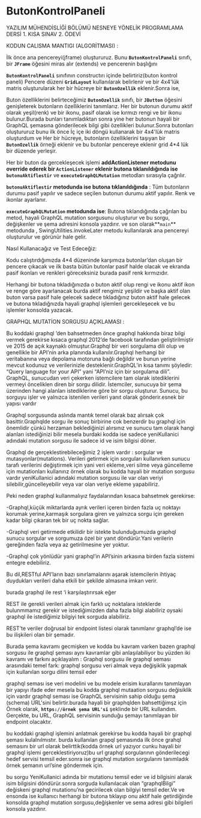 # ButonKontrolPaneli
YAZILIM MÜHENDİSLİĞİ BÖLÜMÜ NESNEYE YÖNELİK PROGRAMLAMA DERSİ 1. KISA  SINAV 2. ÖDEVİ

KODUN CALISMA MANTIGI (ALGORİTMASI) :

İlk önce ana pencereyi(jframe) oluştururuz. Bunu **`ButonKontrolPaneli`** sınıfı, bir **`JFrame`** öğesini miras alır (extends) ve pencerenin başlığını

**`ButonKontrolPaneli`**  sınıfının constructırı içinde belirtiriz(buton kontrol paneli) Pencere düzeni **`GridLayout`** kullanılarak belirlenir ve bir 4x4'lük matris oluşturularak her bir hücreye bir **`ButonOzellik`** eklenir.Sonra ise,

Buton özelliklerini belirteceğimiz **`ButonOzellik`** sınıfı, bir **`JButton`** öğesini genişleterek butonların özelliklerini tanımlarız. Her bir butonun durumu aktif olarak yeşil(renk) ve bir ikonu, pasif olarak ise kırmızı rengi ve bir ikonu bulunur.Burada bunları tanımladıktan sonra  yine her butonun hayali bir GraphQL şemasına gönderilecek bilgi gibi özellikleri bulunur.Sonra butonları oluştururuz  bunu ilk önce İç içe iki döngü kullanarak bir 4x4'lük matris oluşturdum ve Her bir hücreye, butonların özelliklerini taşıyan bir **`ButonOzellik`** örneği eklenir ve bu butonlar pencereye eklenir grid 4*4 lük bir düzende yerleşir.

Her bir buton da gercekleşecek işlemi **addActionListener metodunu override ederek bir `ActionListener` eklenir butona tıklanıldığında ise `butonuAktiflestir`** ve **`executeGraphQLMutation`** metodları sırasıyla çağrılır.

**`butonuAktiflestir` metodunda ise butona tıklanıldığında** : Tüm butonların durumu pasif yapılır ve sadece seçilen butonun durumu aktif yapılır. Renk ve ikonlar ayarlanır.

**`executeGraphQLMutation` metodunda ise**: Butona tıklandığında çağrılan bu metod, hayali GraphQL mutation sorgusunu oluşturur ve bu sorgu, değişkenler ve şema adresini konsola yazdırır. ve son olarak**`main`** metodunda , SwingUtilities.invokeLater metodu  kullanılarak ana pencereyi oluşturulur ve görünür hale gelir.

Nasıl Kullanacağız ve Test Edeceğiz: 

Kodu calıştırdığımızda 4*4 düzeninde karşımıza butonlar’dan oluşan bir pencere çıkacak ve ilk basta bütün butonlar pasif halde olacak ve ekranda pasif ikonları ve renkleri göreceksiniz burada pasif renk kırmızıdır. 

Herhangi bir butona tıkladığınızda o buton aktif olup  rengi ve ikonu aktif ikon ve renge göre ayarlanacak burda aktif rengimiz yeşildir  ve başka aktif olan buton varsa pasif hale gelecek sadece tıkladığınız buton aktif hale gelecek ve butona tıkladığnızda hayali graphql işlemleri gercekleşecek ve bu işlemler konsolda yazacak.

GRAPHQL MUTATİON SORGUSU AÇIKLAMASI :

Bu koddaki graphql ’den bahsetmeden önce graphql hakkında biraz bilgi vermek gerekirse kısaca graphql 2012’de facebook tarafından geliştirilmiştir ve 2015 de açık kaynaklı olmuştur.Graphql bir veri sorgulama dili olup ve genellikle bir API’nin arka planında kullanılır.Graphql herhangi bir veritabanına veya depolama motoruna bağlı değildir ve bunun yerine mevcut kodunuz ve verilerinizle desteklenir.GraphQL’in kısa tanımı şöyledir: “Query language for your API” yani “API’niz için bir sorgulama dili”. GraphQL, sunucudan veri çekerken istemcilere tam olarak istediklerini vermeyi önceliklen diren bir sorgu dilidir. İstemciler, sunucuya bir şema üzerinden hangi alanları istediklerine göre bir sorgu oluşturur. Sunucu, bu sorguyu işler ve yalnızca istenilen verileri yanıt olarak gönderir.esnek bir yapısı vardır 

Graphql sorgusunda aslında mantık temel olarak baz alırsak çok basittir.Graphqlde sorgu ile sonuç birbirine cok benzerdir bu graphql için önemlidir çünkü herzaman beklediğinizi alırsınız ve sunucu tam olarak hangi alanları istediğinizi bilir mesela burdaki kodda ise sadece yeniKullanici adındaki mutation sorgusu ile sadece id ve isim bilgisi döner.

Graphql de gerçeklestirebileceğimiz 2 işlem vardır : sorgular ve mutasyonlar(mutations). Verileri getirmek için sorguları kullanırken sunucu tarafı verilerini değiştirmek için yani veri ekleme,veri silme veya güncelleme için mutationları kullanırız örnek olarak bu kodda hayali bir mutation sorgusu vardır yeniKullanici adındaki mutation sorgusu ile var olan veriyi silebilir,güncelleyebilir veya var olan veriye ekleme yapabiliriz.

Peki neden graphql kullanmalıyız faydalarından kısaca bahsetmek gerekirse:

-Graphql,küçük miktarlarda ayrık verileri içeren birden fazla uç noktayı korumak yerine,karmaşık sorgulara giren ve yalnızca sorgu için gereken kadar bilgi çıkaran tek bir uç nokta sağlar.

-Graphql veri getirmede etkilidir bir istekte bulunduğumuzda graphql sunucu sorgular ve sorgumuza özel bir yanıt döndürür.Yani verilerin gereğinden fazla veya az getirilmesine yer yoktur.

-Graphql çok yönlüdür yani graphql’in API’sinin arkasına birden fazla sistemi entegre edebiliriz.

Bu dil,RESTful API’ların bazı sınırlamalarını aşarak istemcilerin ihtiyaç duydukları verileri daha etkili bir şekilde almasına imkan verir.

burada graphql ile rest ‘i karşılaştırırsak eğer 

REST ile gerekli verileri almak için farklı uç noktalara isteklerde bulunmmamız gerekir ve istediğimizden daha fazla bilgi alabiliriz oysaki  graphql ile istediğimiz bilgiyi tek sorguda alabiliriz.

REST’te veriler doğrusal bir endpoint listesi olarak tanımlanır graphql’de ise bu ilişkileri olan bir şemadır.

Burada şema kavramı gecmişken ve  kodda bu kavram varken bazen graphql sorgusu ile graphql şeması aynı kavramlar gibi anlaşılabiliyor bu yüzden iki kavramı ve farkını açıklayalım : Graphql sorgusu ile graphql seması arasındaki temel fark: graphql sorgusu veri almak  veya değişiklik yapmak için kullanılan sorgu dilini temsil eder 

graphql seması ise veri modelini ve bu modele erisim kurallarını tanımlayan bir yapıyı ifade eder mesela bu kodda graphql mutaation sorgusu  değisiklik  için vardır graphql seması ise GraphQL servisinin sahip olduğu şema (schema) URL'sini belirtir.burada hayali bir graphqlden bahsettiğimşz için Örnek olarak, **`https://örnek şema URL'si`** şeklinde bir URL kullandım. Gerçekte, bu URL, GraphQL servisinin sunduğu şemayı tanımlayan bir endpoint olacaktır.

bu koddaki graphql işlemini anlatmak gerekirse bu kodda hayali bir graphql şeması kulalnılmıstır. burda kullanılan grapql şemasında ilk önce grahql semasını bir url olarak belirttik(kodda örnek url yazıyor cunku hayali bir graphql işlemi gerceklestiriyoruz)bu url graphql sorgularının gönderilecegi hedef servisi temsil eder.sonra ise graphql mutation sorgularını tanımladık örnek şemanın url’sine göndermek için.

bu sorgu YeniKullanici adında bir mutationu temsil eder ve id bilgisini alarak isim bilgisini döndürür.sonra sorguda kullanılacak olan “graphqlBilgi” değiskeni graphql mutationu’na gecirilecek olan bilgiyi temsil eder.Ve ve ensonda ise kullanıcı herhangi bir butona tıklayıp onu aktif hale getirdiğinde konsolda graphql mutation sorgusu,değişkenler ve sema adresi gibi bilgileri konsola yazdırır.
